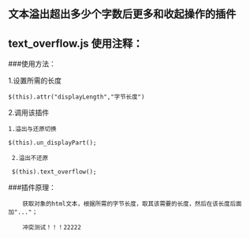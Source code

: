 ## 文本溢出超出多少个字数后更多和收起操作的插件


text_overflow.js 使用注释：
-----------------
###使用方法：

1.设置所需的长度

    $(this).attr("displayLength","字节长度")

2.调用该插件

    1.溢出与还原切换

    $(this).un_displayPart();

     2.溢出不还原

     $(this).text_overflow();

###插件原理：

    	获取对象的html文本，根据所需的字节长度，取其该需要的长度，然后在该长度后面加"..."；
		
		冲突测试！！！22222